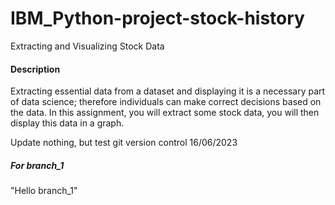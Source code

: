 # IBM_Python-project-stock-history

Extracting and Visualizing Stock Data
#### Description
Extracting essential data from a dataset and displaying it is a necessary part of data science; therefore individuals can make correct decisions based on the data. In this assignment, you will extract some stock data, you will then display this data in a graph.

Update nothing, but test git version control 16/06/2023

##### For branch_1
"Hello branch_1"